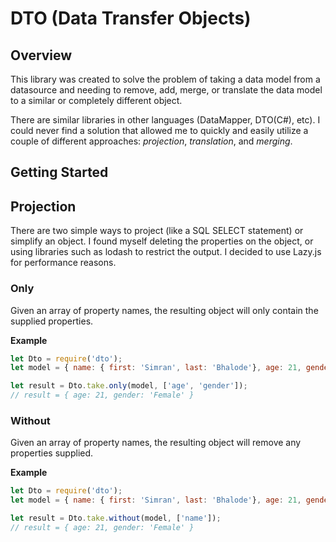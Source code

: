 # DTO (Data Transfer Objects)


## Overview

This library was created to solve the problem of taking a data model from a datasource and needing to remove, add, merge, or translate the data model to a similar or completely different object. 

There are similar libraries in other languages (DataMapper, DTO(C#), etc). I could never find a solution that allowed me to quickly and easily utilize a couple of different approaches: *projection*, *translation*, and *merging*.

## Getting Started


## Projection
There are two simple ways to project (like a SQL SELECT statement) or simplify an object. I found myself deleting the properties on the object, or using libraries such as lodash to restrict the output. I decided to use Lazy.js for performance reasons.

### Only

Given an array of property names, the resulting object will only contain the supplied properties.

**Example**

```js
let Dto = require('dto');
let model = { name: { first: 'Simran', last: 'Bhalode'}, age: 21, gender: 'Female'};

let result = Dto.take.only(model, ['age', 'gender']);
// result = { age: 21, gender: 'Female' }
```

### Without

Given an array of property names, the resulting object will remove any properties supplied.

**Example**

```js
let Dto = require('dto');
let model = { name: { first: 'Simran', last: 'Bhalode'}, age: 21, gender: 'Female'};

let result = Dto.take.without(model, ['name']);
// result = { age: 21, gender: 'Female' }
```




